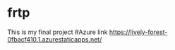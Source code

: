 # frtp
This is my final project 
#Azure link https://lively-forest-0fbacf410.1.azurestaticapps.net/
 
